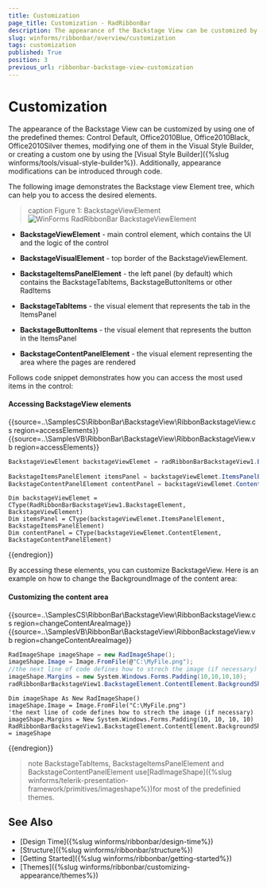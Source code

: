 ```yaml
---
title: Customization
page_title: Customization - RadRibbonBar
description: The appearance of the Backstage View can be customized by using one of the predefined themes.
slug: winforms/ribbonbar/overview/customization
tags: customization
published: True
position: 3
previous_url: ribbonbar-backstage-view-customization
---
```


# Customization

The appearance of the Backstage View can be customized by using one of the predefined themes: Control Default, Office2010Blue, Office2010Black, Office2010Silver themes, modifying one of them in the Visual Style Builder, or creating a custom one by using the [Visual Style Builder]({%slug winforms/tools/visual-style-builder%}). Additionally, appearance modifications can be introduced through code.

The following image demonstrates the Backstage view Element tree, which can help you to access the desired elements.

>caption Figure 1: BackstageViewElement
![WinForms RadRibbonBar BackstageViewElement](images/ribbonbar-backstage-view-customization001.png)

* __BackstageViewElement__ - main control element, which contains the UI and the logic of the control

* __BackstageVisualElement__ - top border of the BackstageViewElement.

* __BackstageItemsPanelElement__ - the left panel (by default) which contains the BackstageTabItems, 
        BackstageButtonItems or other RadItems

* __BackstageTabItems__ - the visual element that represents the tab in the ItemsPanel

* __BackstageButtonItems__ - the visual element that represents the button in the ItemsPanel

* __BackstageContentPanelElement__ - the visual element representing the area where the pages are rendered

Follows code snippet demonstrates how you can access the most used items in the control:

#### Accessing BackstageView elements

{{source=..\SamplesCS\RibbonBar\BackstageView\RibbonBackstageView.cs region=accessElements}} 
{{source=..\SamplesVB\RibbonBar\BackstageView\RibbonBackstageView.vb region=accessElements}} 

````C#
BackstageViewElement backstageViewElemet = radRibbonBarBackstageView1.BackstageElement;
            
BackstageItemsPanelElement itemsPanel = backstageViewElemet.ItemsPanelElement;
BackstageContentPanelElement contentPanel = backstageViewElemet.ContentElement;

````
````VB.NET
Dim backstageViewElemet = CType(RadRibbonBarBackstageView1.BackstageElement, BackstageViewElement)
Dim itemsPanel = CType(backstageViewElemet.ItemsPanelElement, BackstageItemsPanelElement)
Dim contentPanel = CType(backstageViewElemet.ContentElement, BackstageContentPanelElement)

````

{{endregion}}

By accessing these elements, you can customize BackstageView. Here is an example on how to change the BackgroundImage of the content area:

#### Customizing the content area

{{source=..\SamplesCS\RibbonBar\BackstageView\RibbonBackstageView.cs region=changeContentAreaImage}} 
{{source=..\SamplesVB\RibbonBar\BackstageView\RibbonBackstageView.vb region=changeContentAreaImage}} 

````C#
RadImageShape imageShape = new RadImageShape();
imageShape.Image = Image.FromFile(@"C:\MyFile.png");
//the next line of code defines how to strech the image (if necessary)
imageShape.Margins = new System.Windows.Forms.Padding(10,10,10,10);
radRibbonBarBackstageView1.BackstageElement.ContentElement.BackgroundShape = imageShape;

````
````VB.NET
Dim imageShape As New RadImageShape()
imageShape.Image = Image.FromFile("C:\MyFile.png")
'the next line of code defines how to strech the image (if necessary)
imageShape.Margins = New System.Windows.Forms.Padding(10, 10, 10, 10)
RadRibbonBarBackstageView1.BackstageElement.ContentElement.BackgroundShape = imageShape

````

{{endregion}}

>note BackstageTabItems, BackstageItemsPanelElement and BackstageContentPanelElement use[RadImageShape]({%slug winforms/telerik-presentation-framework/primitives/imageshape%})for most of the predefinied themes.
>

## See Also

* [Design Time]({%slug winforms/ribbonbar/design-time%})
* [Structure]({%slug winforms/ribbonbar/structure%})
* [Getting Started]({%slug winforms/ribbonbar/getting-started%})
* [Themes]({%slug winforms/ribbonbar/customizing-appearance/themes%})
